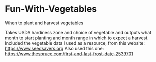 # Fun-With-Vegetables
When to plant and harvest vegetables 

Takes USDA hardiness zone and choice of vegetable and outputs what month to start planting and month range in which to expect a harvest.
Included the vegetable data I used as a resource, from this website: https://www.seedsavers.org
Also used this one: https://www.thespruce.com/first-and-last-frost-date-2539701
